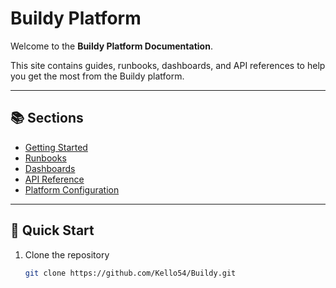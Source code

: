 # Buildy Platform

Welcome to the **Buildy Platform Documentation**.

This site contains guides, runbooks, dashboards, and API references to help you get the most from the Buildy platform.

---

## 📚 Sections

- [Getting Started](getting-started.md)
- [Runbooks](runbooks.md)
- [Dashboards](dashboards.md)
- [API Reference](api.md)
- [Platform Configuration](platform.md)

---

## 🚀 Quick Start

1. Clone the repository  
   ```bash
   git clone https://github.com/Kello54/Buildy.git

